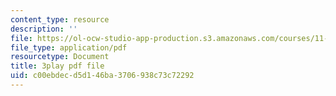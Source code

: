 ```yaml
---
content_type: resource
description: ''
file: https://ol-ocw-studio-app-production.s3.amazonaws.com/courses/11-382-water-diplomacy-spring-2021/c00ebdecd5d146ba3706938c73c72292_brsHU2jA73E.pdf
file_type: application/pdf
resourcetype: Document
title: 3play pdf file
uid: c00ebdec-d5d1-46ba-3706-938c73c72292
---
```

